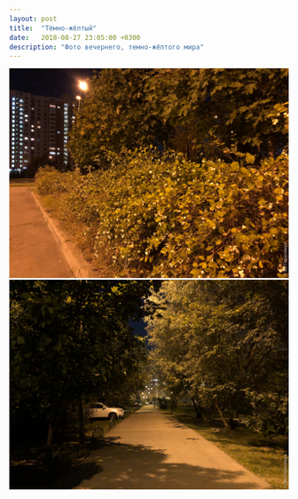 ```yaml
---
layout: post
title:  "Тёмно-жёлтый"
date:   2018-08-27 23:05:00 +0300
description: "Фото вечернего, темно-жёлтого мира"
---
```


<img src="/assets/images/2018/08/2018-08-25_21-00-57_IMG_0246_web.jpg" class="img-fluid mx-auto d-block" alt="Тёмно-жёлтый" />

<img src="/assets/images/2018/08/2018-08-27_21-14-22_IMG_0248_web.jpg" class="img-fluid mx-auto d-block" alt="Другой тёмно-жёлтый" />